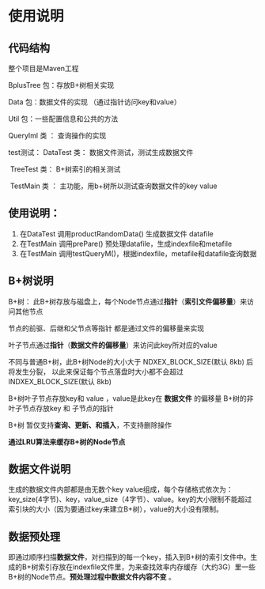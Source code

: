 # 使用说明

## 代码结构

整个项目是Maven工程


BplusTree 包：存放B+树相关实现

Data 包：数据文件的实现 （通过指针访问key和value）

Util 包：一些配置信息和公共的方法

QueryIml 类 ： 查询操作的实现 

test测试：
		DataTest 类： 数据文件测试，测试生成数据文件

​		TreeTest 类： B+树索引的相关测试

​		TestMain 类 ： 主功能，用b+树所以测试查询数据文件的key value

## 使用说明：

1. 在DataTest 调用productRandomData() 生成数据文件 datafile
2. 在TestMain 调用prePare() 预处理datafile，生成indexfile和metafile
3. 在TestMain 调用testQueryM()，根据indexfile，metafile和datafile查询数据

## B+树说明

B+树：
此B+树存放与磁盘上，每个Node节点通过**指针**（**索引文件偏移量**）来访问其他节点

节点的前驱、后继和父节点等指针 都是通过文件的偏移量来实现

叶子节点通过**指针**（**数据文件的偏移量**）来访问此key所对应的value

不同与普通B+树，此B+树Node的大小大于 NDXEX_BLOCK_SIZE(默认 8kb) 后将发生分裂，
以此来保证每个节点落盘时大小都不会超过 INDXEX_BLOCK_SIZE(默认 8kb)

B+树叶子节点存放key和 value ，value是此key在 **数据文件** 的偏移量
B+树的非叶子节点存放key 和 子节点的指针

B+树 暂仅支持**查询、更新、和插入**，不支持删除操作

**通过LRU算法来缓存B+树的Node节点**

## 数据文件说明

生成的数据文件内部都是由无数个key value组成，每个存储格式依次为：key_size(4字节)、key，value_size（4字节）、value。key的大小限制不能超过索引块的大小（因为要通过key来建立B+树），value的大小没有限制。

## 数据预处理

即通过顺序扫描**数据文件**，对扫描到的每一个key，插入到B+树的索引文件中。生成的B+树索引存放在indexfile文件里，为来查找效率内存缓存（大约3G）里一些B+树的Node节点。**预处理过程中数据文件内容不变** 。


